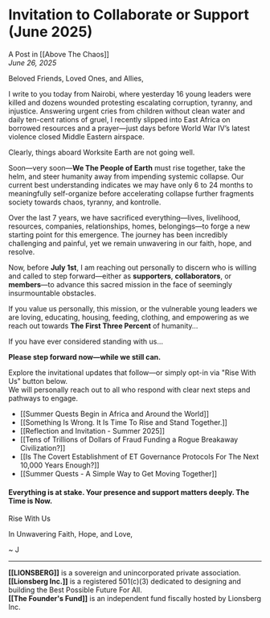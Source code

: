 # Invitation to Collaborate or Support (June 2025)
A Post in [[Above The Chaos]]  
*June 26, 2025*

Beloved Friends, Loved Ones, and Allies,

I write to you today from Nairobi, where yesterday 16 young leaders were killed and dozens wounded protesting escalating corruption, tyranny, and injustice. Answering urgent cries from children without clean water and daily ten-cent rations of gruel, I recently slipped into East Africa on borrowed resources and a prayer—just days before World War IV’s latest violence closed Middle Eastern airspace.

Clearly, things aboard Worksite Earth are not going well.

Soon—very soon—**We The People of Earth** must rise together, take the helm, and steer humanity away from impending systemic collapse. Our current best understanding indicates we may have only 6 to 24 months to meaningfully self-organize before accelerating collapse further fragments society towards chaos, tyranny, and kontrolle.  

Over the last 7 years, we have sacrificed everything—lives, livelihood, resources, companies, relationships, homes, belongings—to forge a new starting point for this emergence. The journey has been incredibly challenging and painful, yet we remain unwavering in our faith, hope, and resolve.

Now, before **July 1st**, I am reaching out personally to discern who is willing and called to step forward—either as **supporters**, **collaborators**, or **members**—to advance this sacred mission in the face of seemingly insurmountable obstacles.  

If you value us personally, this mission, or the vulnerable young leaders we are loving, educating, housing, feeding, clothing, and empowering as we reach out towards **The First Three Percent** of humanity…

If you have ever considered standing with us…  

**Please step forward now—while we still can.**  

Explore the invitational updates that follow—or simply opt-in via "Rise With Us" button below.  
We will personally reach out to all who respond with clear next steps and pathways to engage.  

- [[Summer Quests Begin in Africa and Around the World]]  
- [[Something Is Wrong. It Is Time To Rise and Stand Together.]]  
- [[Reflection and Invitation - Summer 2025]]  
- [[Tens of Trillions of Dollars of Fraud Funding a Rogue Breakaway Civilization?]]  
- [[Is The Covert Establishment of ET Governance Protocols For The Next 10,000 Years Enough?]]  
- [[Summer Quests - A Simple Way to Get Moving Together]]  

#### **Everything is at stake. Your presence and support matters deeply. The Time is Now.**  

<a class='kindful-donate-btn' id='kindful-donate-btn-991b40b3-0f60-41fb-9679-b2faa8482284'>Rise With Us</a>
<script src='https://lionsberg-bloom.kindful.com/embeds/991b40b3-0f60-41fb-9679-b2faa8482284/init.js?type=button' data-embed-id='991b40b3-0f60-41fb-9679-b2faa8482284' data-lookup-type='jquery-selector' data-lookup-value='#kindful-donate-btn-991b40b3-0f60-41fb-9679-b2faa8482284'></script>


In Unwavering Faith, Hope, and Love, 

~ J  

____

**[[LIONSBERG]]** is a sovereign and unincorporated private association.  
**[[Lionsberg Inc.]]** is a registered 501(c)(3) dedicated to designing and  
building the Best Possible Future For All.  
**[[The Founder's Fund]]** is an independent fund fiscally hosted by Lionsberg Inc.  


